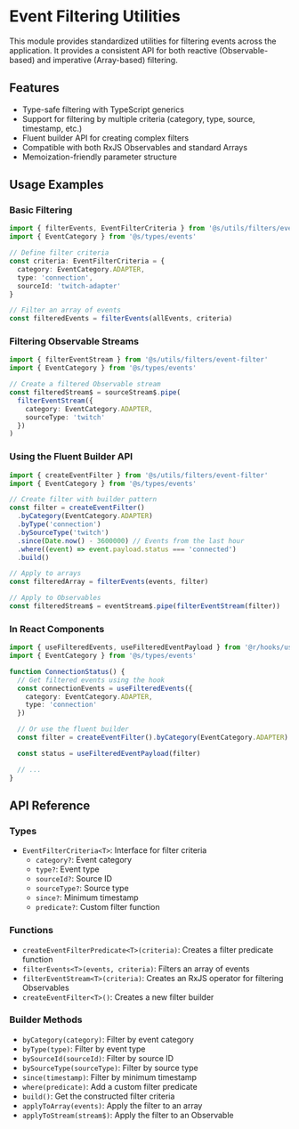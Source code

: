 # Event Filtering Utilities

This module provides standardized utilities for filtering events across the application. It provides a consistent API for both reactive (Observable-based) and imperative (Array-based) filtering.

## Features

- Type-safe filtering with TypeScript generics
- Support for filtering by multiple criteria (category, type, source, timestamp, etc.)
- Fluent builder API for creating complex filters
- Compatible with both RxJS Observables and standard Arrays
- Memoization-friendly parameter structure

## Usage Examples

### Basic Filtering

```typescript
import { filterEvents, EventFilterCriteria } from '@s/utils/filters/event-filter'
import { EventCategory } from '@s/types/events'

// Define filter criteria
const criteria: EventFilterCriteria = {
  category: EventCategory.ADAPTER,
  type: 'connection',
  sourceId: 'twitch-adapter'
}

// Filter an array of events
const filteredEvents = filterEvents(allEvents, criteria)
```

### Filtering Observable Streams

```typescript
import { filterEventStream } from '@s/utils/filters/event-filter'
import { EventCategory } from '@s/types/events'

// Create a filtered Observable stream
const filteredStream$ = sourceStream$.pipe(
  filterEventStream({
    category: EventCategory.ADAPTER,
    sourceType: 'twitch'
  })
)
```

### Using the Fluent Builder API

```typescript
import { createEventFilter } from '@s/utils/filters/event-filter'
import { EventCategory } from '@s/types/events'

// Create filter with builder pattern
const filter = createEventFilter()
  .byCategory(EventCategory.ADAPTER)
  .byType('connection')
  .bySourceType('twitch')
  .since(Date.now() - 3600000) // Events from the last hour
  .where((event) => event.payload.status === 'connected')
  .build()

// Apply to arrays
const filteredArray = filterEvents(events, filter)

// Apply to Observables
const filteredStream$ = eventStream$.pipe(filterEventStream(filter))
```

### In React Components

```typescript
import { useFilteredEvents, useFilteredEventPayload } from '@r/hooks/useEventStream'
import { EventCategory } from '@s/types/events'

function ConnectionStatus() {
  // Get filtered events using the hook
  const connectionEvents = useFilteredEvents({
    category: EventCategory.ADAPTER,
    type: 'connection'
  })

  // Or use the fluent builder
  const filter = createEventFilter().byCategory(EventCategory.ADAPTER).byType('status').build()

  const status = useFilteredEventPayload(filter)

  // ...
}
```

## API Reference

### Types

- `EventFilterCriteria<T>`: Interface for filter criteria
  - `category?`: Event category
  - `type?`: Event type
  - `sourceId?`: Source ID
  - `sourceType?`: Source type
  - `since?`: Minimum timestamp
  - `predicate?`: Custom filter function

### Functions

- `createEventFilterPredicate<T>(criteria)`: Creates a filter predicate function
- `filterEvents<T>(events, criteria)`: Filters an array of events
- `filterEventStream<T>(criteria)`: Creates an RxJS operator for filtering Observables
- `createEventFilter<T>()`: Creates a new filter builder

### Builder Methods

- `byCategory(category)`: Filter by event category
- `byType(type)`: Filter by event type
- `bySourceId(sourceId)`: Filter by source ID
- `bySourceType(sourceType)`: Filter by source type
- `since(timestamp)`: Filter by minimum timestamp
- `where(predicate)`: Add a custom filter predicate
- `build()`: Get the constructed filter criteria
- `applyToArray(events)`: Apply the filter to an array
- `applyToStream(stream$)`: Apply the filter to an Observable
